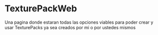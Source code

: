 # TexturePackWeb
Una pagina donde estaran todas las opciones viables para poder crear y usar TexturePacks ya sea creados por mi o por ustedes mismos
